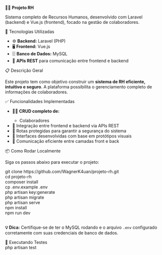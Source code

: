 
<body>

  <div class="section">
    <div class="emoji-title">👨‍💼 <strong>Projeto RH</strong></div>
    <p>Sistema completo de Recursos Humanos, desenvolvido com <span class="highlight">Laravel (backend)</span> e <span class="highlight">Vue.js (frontend)</span>, focado na gestão de colaboradores.</p>
  </div>

  <div class="section">
    <div class="emoji-title">🧰 Tecnologias Utilizadas</div>
    <ul>
      <li>⚙️ <strong>Backend:</strong> Laravel (PHP)</li>
      <li>🖥️ <strong>Frontend:</strong> Vue.js</li>
      <li>🗄️ <strong>Banco de Dados:</strong> MySQL</li>
      <li>🔐 <strong>APIs REST</strong> para comunicação entre frontend e backend</li>
    </ul>
  </div>

  <div class="section">
    <div class="emoji-title">📋 Descrição Geral</div>
    <p>Este projeto tem como objetivo construir um <strong>sistema de RH eficiente, intuitivo e seguro</strong>. A plataforma possibilita o gerenciamento completo de informações de colaboradores.</p>
  </div>

  <div class="section">
    <div class="emoji-title">✅ Funcionalidades Implementadas</div>
    <ul>
      <li>🧑‍💼 <strong>CRUD completo de:</strong></li>
      <ul>
        <li>Colaboradores</li>
      </ul>
      <li>🔄 Integração entre frontend e backend via APIs REST</li>
      <li>🔐 Rotas protegidas para garantir a segurança do sistema</li>
      <li>🎨 Interfaces desenvolvidas com base em protótipos visuais</li>
      <li>💬 Comunicação eficiente entre camadas front e back</li>
    </ul>
  </div>

  <div class="section">
    <div class="emoji-title">📦 Como Rodar Localmente</div>
    <p>Siga os passos abaixo para executar o projeto:</p>
    <div class="code-block">
      git clone https://github.com/WagnerK4uan/projeto-rh.git<br>
      cd projeto-rh<br>
      composer install<br>
      cp .env.example .env<br>
      php artisan key:generate<br>
      php artisan migrate<br>
      php artisan serve<br>
 npm install<br>
    npm run dev
    </div>
  <br>  <p><strong>💡 Dica:</strong> Certifique-se de ter o MySQL rodando e o arquivo <code>.env</code> configurado corretamente com suas credenciais de banco de dados.</p>
  </div>

  <div class="section">
    <div class="emoji-title">🧪 Executando Testes</div>
    <div class="code-block">
      php artisan test
    </div>
  </div>

</body>
</html>

